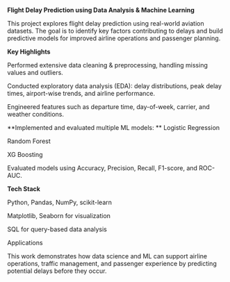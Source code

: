 **Flight Delay Prediction using Data Analysis & Machine Learning**

This project explores flight delay prediction using real-world aviation datasets. The goal is to identify key factors contributing to delays and build predictive models for improved airline operations and passenger planning.

**Key Highlights**

Performed extensive data cleaning & preprocessing, handling missing values and outliers.

Conducted exploratory data analysis (EDA): delay distributions, peak delay times, airport-wise trends, and airline performance.

Engineered features such as departure time, day-of-week, carrier, and weather conditions.

**Implemented and evaluated multiple ML models:
**
Logistic Regression

Random Forest

XG Boosting

Evaluated models using Accuracy, Precision, Recall, F1-score, and ROC-AUC.

**Tech Stack**

Python, Pandas, NumPy, scikit-learn

Matplotlib, Seaborn for visualization

SQL for query-based data analysis

Applications

This work demonstrates how data science and ML can support airline operations, traffic management, and passenger experience by predicting potential delays before they occur.
